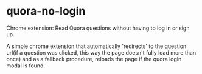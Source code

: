 # quora-no-login
Chrome extension: Read Quora questions without having to log in or sign up.

A simple chrome extension that automatically 'redirects' to the question url(if a question was clicked, this way the page doesn't fully load more than once) and as a fallback procedure, reloads the page if the quora login modal is found.
